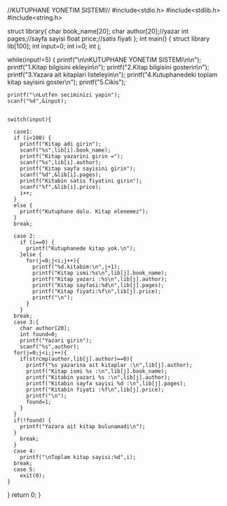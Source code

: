 //KUTUPHANE YONETIM SISTEMI//
#include<stdio.h>
#include<stdlib.h>
#include<string.h>

struct library{
  char book_name[20];
  char author[20];//yazar
  int pages;//sayfa sayisi
  float price;//satis fiyati
};
int main() {
  struct library lib[100];
  int input=0;
  int i=0;
  int j;


  while(input!=5) {
    printf("\n\nKUTUPHANE YONETIM SISTEMI\n\n");
    printf("1.Kitap bilgisini ekleyin\n");
    printf("2.Kitap bilgisini gosterin\n");
    printf("3.Yazara ait kitaplari listeleyin\n");
    printf("4.Kutuphanedeki toplam kitap sayisini goster\n");
    printf("5.Cikis");

    printf("\nLutfen seciminizi yapin");
    scanf("%d",&input);


    switch(input){

      case1:
      if (i<100) {
        printf("Kitap adi girin");
        scanf("%s",lib[i].book_name);
        printf("Kitap yazarini girin =");
        scanf("%s",lib[i].author);
        printf("Kitap sayfa sayisini girin");
        scanf("%d",&lib[i].pages);
        printf("Kitabin satis fiyatini girin");
        scanf("%f",&lib[i].price);
        i++;
      }
      else {
        printf("Kutuphane dolu. Kitap elenemez");
      }
      break;

      case 2:
        if (i==0) {
          printf("Kutuphanede kitap yok.\n");
        }else {
          for(j=0;j<i;j++){
            printf("%d.kitabim:\n",j+1);
            printf("Kitap ismi:%s\n",lib[j].book_name);
            printf("Kitap yazari :%s\n",lib[j].author);
            printf("Kitap sayfasi:%d\n",lib[j].pages);
            printf("Kitap fiyati:%f\n",lib[j].price);
            printf("\n");
          }
        }
      break;
      case 3:{
        char author[20];
        int found=0;
        printf("Yazari girin");
        scanf("%s",author);
      for(j=0;j<i;j++){
        if(strcmp(author,lib[j].author)==0){
          printf("%s yazarina ait kitaplar :\n",lib[j].author);
          printf("Kitap ismi %s :\n",lib[j].book_name);
          printf("Kitabin yazari %s :\n",lib[j].author);
          printf("Kitabin sayfa sayisi %d :\n",lib[j].pages);
          printf("Kitabin fiyati :%f\n",lib[j].price);
          printf("\n");
          found=1;
        }
      }
      if(!found) {
        printf("Yazara ait kitap bulunamadi\n");
      }
        break;
      }
      case 4:
        printf("\nToplam kitap sayisi:%d",i);
      break;
      case 5:
        exit(0);
    }
  }
  return 0;
}

